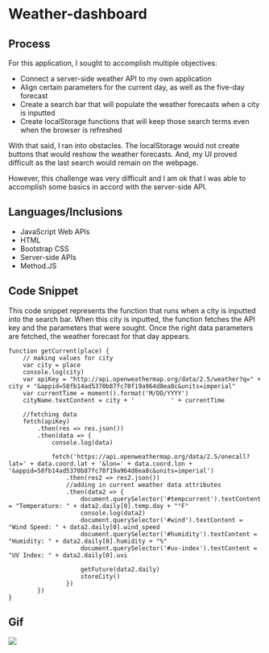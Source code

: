 # Weather-dashboard

## Process
For this application, I sought to accomplish multiple objectives:
- Connect a server-side weather API to my own application
- Align certain parameters for the current day, as well as the five-day forecast
- Create a search bar that will populate the weather forecasts when a city is inputted
- Create localStorage functions that will keep those search terms even when the browser is refreshed

With that said, I ran into obstacles. The localStorage would not create buttons that would reshow the weather forecasts. And, my UI proved difficult as the last search would remain on the webpage.

However, this challenge was very difficult and I am ok that I was able to accomplish some basics in accord with the server-side API.

## Languages/Inclusions
- JavaScript Web APIs
- HTML
- Bootstrap CSS
- Server-side APIs
- Method.JS

## Code Snippet
This code snippet represents the function that runs when a city is inputted into the search bar. When this city is inputted, the function fetches the API key and the parameters that were sought. Once the right data parameters are fetched, the weather forecast for that day appears. 

~~~~
function getCurrent(place) {
    // making values for city 
    var city = place
    console.log(city)
    var apiKey = "http://api.openweathermap.org/data/2.5/weather?q=" + city + "&appid=58fb14ad5370b87fc70f19a964d8ea8c&units=imperial"
    var currentTime = moment().format('M/DD/YYYY')
    cityName.textContent = city + '          ' + currentTime

    //fetching data
    fetch(apiKey)
        .then(res => res.json())
        .then(data => {
            console.log(data)

            fetch('https://api.openweathermap.org/data/2.5/onecall?lat=' + data.coord.lat + '&lon=' + data.coord.lon + '&appid=58fb14ad5370b87fc70f19a964d8ea8c&units=imperial')
                .then(res2 => res2.json())
                //adding in current weather data attributes
                .then(data2 => {
                    document.querySelector('#tempcurrent').textContent = "Temperature: " + data2.daily[0].temp.day + "°F"
                    console.log(data2)
                    document.querySelector('#wind').textContent = "Wind Speed: " + data2.daily[0].wind_speed
                    document.querySelector('#humidity').textContent = "Humidity: " + data2.daily[0].humidity + "%"
                    document.querySelector('#uv-index').textContent = "UV Index: " + data2.daily[0].uvi

                    getFuture(data2.daily)
                    storeCity()
                })
        })
}
~~~~
## Gif
![](Weather-dashboard/Weather-Dashboard.gif)